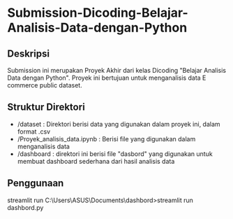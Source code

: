 # Submission-Dicoding-Belajar-Analisis-Data-dengan-Python
Deskripsi
--
Submission ini merupakan Proyek Akhir dari kelas Dicoding "Belajar Analisis Data dengan Python". Proyek ini bertujuan untuk menganalisis data E commerce public dataset.

Struktur Direktori
--
  - /dataset : Direktori berisi data yang digunakan dalam proyek ini, dalam format .csv
  - /Proyek_analisis_data.ipynb : Berisi file yang digunakan dalam menganalisis data
  - /dashboard : direktori ini berisi file "dasbord" yang digunakan untuk membuat dashboard sederhana dari hasil analisis data

Penggunaan
--
streamlit run C:\Users\ASUS\Documents\dashbord>streamlit run dashbord.py
